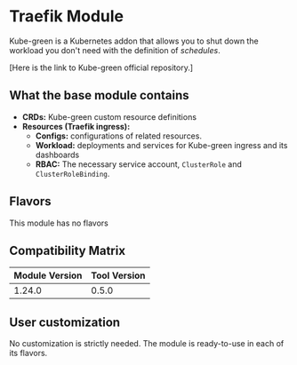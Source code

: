 # Traefik Module

Kube-green is a Kubernetes addon that allows you to shut down the workload you don't need with the definition of *schedules*.

[Here is the link to Kube-green official repository.]

## What the base module contains

- **CRDs:** Kube-green custom resource definitions
- **Resources (Traefik ingress):**
  - **Configs:** configurations of related resources.
  - **Workload:** deployments and services for Kube-green ingress and its dashboards
  - **RBAC:** The necessary service account, `ClusterRole` and `ClusterRoleBinding`.

## Flavors

This module has no flavors

## Compatibility Matrix

| Module Version | Tool Version   |
|----------------|----------------|
| 1.24.0         | 0.5.0          |

## User customization

No customization is strictly needed. The module is ready-to-use in each of its flavors.

